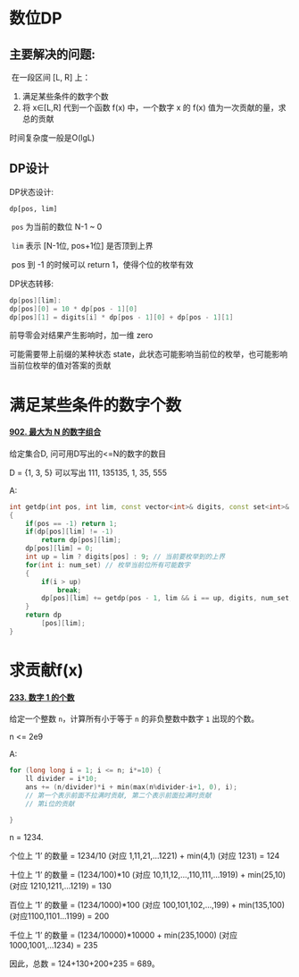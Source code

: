 # 数位DP

## 主要解决的问题: 

​		在一段区间 [L, R] 上：

1. 满足某些条件的数字个数
2. 将 x∈[L,R] 代到一个函数 f(x) 中，一个数字 x 的 f(x) 值为一次贡献的量，求总的贡献

时间复杂度一般是O(lgL)



## DP设计

DP状态设计: 

`dp[pos, lim]`       

​	`pos` 为当前的数位 N-1 ~ 0 

​	`lim` 表示 [N-1位, pos+1位] 是否顶到上界

​	pos 到 -1 的时候可以 return 1，使得个位的枚举有效

DP状态转移:

```cpp
dp[pos][lim]: 
dp[pos][0] = 10 * dp[pos - 1][0]
dp[pos][1] = digits[i] * dp[pos - 1][0] + dp[pos - 1][1]

```

前导零会对结果产生影响时，加一维 zero

可能需要带上前缀的某种状态 state，此状态可能影响当前位的枚举，也可能影响当前位枚举的值对答案的贡献







# 满足某些条件的数字个数

#### [902. 最大为 N 的数字组合](https://leetcode-cn.com/problems/numbers-at-most-n-given-digit-set/)

给定集合D, 问可用D写出的<=N的数字的数目

D = {1, 3, 5} 可以写出 111, 135135, 1, 35, 555

A:

```cpp
int getdp(int pos, int lim, const vector<int>& digits, const set<int>& num_set, vector<vector<int>>& dp)
{
    if(pos == -1) return 1;
    if(dp[pos][lim] != -1)
        return dp[pos][lim];
    dp[pos][lim] = 0;
    int up = lim ? digits[pos] : 9; // 当前要枚举到的上界
    for(int i: num_set) // 枚举当前位所有可能数字
    {
        if(i > up)
            break;
        dp[pos][lim] += getdp(pos - 1, lim && i == up, digits, num_set, dp); // 本位被限制且选顶到上界的数字,下一位才被限制
    }
    return dp
        [pos][lim];
}
```





# 求贡献f(x)

#### [233. 数字 1 的个数](https://leetcode-cn.com/problems/number-of-digit-one/)

给定一个整数 `n`，计算所有小于等于 `n` 的非负整数中数字 `1` 出现的个数。

n <= 2e9

A:

```cpp
for (long long i = 1; i <= n; i*=10) {
	ll divider = i*10;
    ans += (n/divider)*i + min(max(n%divider-i+1, 0), i);
    // 第一个表示前面不拉满时贡献, 第二个表示前面拉满时贡献
    // 第i位的贡献
    
}
```

 n = 1234.

个位上 ’1’ 的数量 = 1234/10 (对应 1,11,21,...1221) +  min(4,1) (对应 1231) = 124

十位上 ’1’ 的数量 = (1234/100)*10 (对应 10,11,12,...,110,111,...1919) + min(25,10) (对应 1210,1211,...1219) = 130

百位上 ’1’ 的数量 = (1234/1000)*100 (对应 100,101,102,...,199) + min(135,100) (对应1100,1101...1199) = 200

千位上 ’1’ 的数量 = (1234/10000)*10000 + min(235,1000) (对应1000,1001,...1234) = 235

因此，总数 = 124+130+200+235 = 689。

